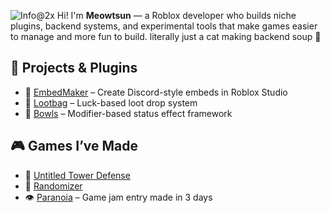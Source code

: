 ![Info@2x](https://github.com/user-attachments/assets/95cb5563-e23f-4258-bdeb-cd381b8d0d2b)
Hi! I'm <strong>Meowtsun</strong> — a Roblox developer who builds niche plugins, backend systems, and experimental tools that make games easier to manage and more fun to build.
literally just a cat making backend soup 🍲

## 🧪 Projects & Plugins

- 🔹 [EmbedMaker](https://github.com/Meowtsun/EmbedMaker) – Create Discord-style embeds in Roblox Studio  
- 🔹 [Lootbag](https://github.com/Meowtsun/Lootbag) – Luck-based loot drop system  
- 🔹 [Bowls](https://github.com/Meowtsun/Bowls) – Modifier-based status effect framework  

## 🎮 Games I’ve Made

- 🧱 [Untitled Tower Defense](https://www.roblox.com/games/7350800657/Check-Description-Untitled-Tower-Defense)  
- 🎲 [Randomizer](https://www.roblox.com/games/7380374925/Indev-1-1-Event-Randomizer)  
- 👁 [Paranoia](https://www.roblox.com/games/18892077541/Paranoia) – Game jam entry made in 3 days  
